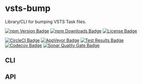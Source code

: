 # vsts-bump
Library/CLI for bumping VSTS Task files.

[![npm Version Badge][npm-version-badge]][npm-package-url]
[![npm Downloads Badge][npm-downloads-badge]][npm-package-url]
[![License Badge][license-badge]][license-url]  

[![CircleCI Badge][circleci-badge]][circleci-url]
[![AppVeyor Badge][appveyor-badge]][appveyor-url]
[![Test Results Badge][tests-badge]][appveyor-url]
[![Codecov Badge][codecov-badge]][codecov-url]
[![Sonar Quality Gate Badge][sonar-quality-gate-badge]][sonar-url]

## CLI

## API

[npm-version-badge]: https://img.shields.io/npm/v/vsts-bump.svg
[npm-downloads-badge]: https://img.shields.io/npm/dt/vsts-bump.svg
[npm-package-url]: https://www.npmjs.com/package/vsts-bump
[license-url]: ./LICENSE
[license-badge]: https://img.shields.io/github/license/swellaby/vsts-bump.svg
[tests-badge]: https://img.shields.io/appveyor/tests/swellaby/vsts-bump.svg?label=unit%20tests
[appveyor-url]: https://ci.appveyor.com/project/swellaby/vsts-bump
[appveyor-badge]: https://img.shields.io/appveyor/ci/swellaby/vsts-bump.svg?label=windows%20build
[circleci-url]: https://circleci.com/gh/swellaby/vsts-bump
[circleci-badge]: https://img.shields.io/circleci/project/github/swellaby/vsts-bump.svg?label=linux%20build
[codecov-badge]: https://img.shields.io/codecov/c/github/swellaby/vsts-bump.svg
[codecov-url]: https://codecov.io/gh/swellaby/vsts-bump
[sonar-quality-gate-badge]: https://sonarcloud.io/api/project_badges/measure?project=swellaby%3Avsts-bump&metric=alert_status
[sonar-url]: https://sonarcloud.io/dashboard?id=swellaby%3Avsts-bump
[gulp-vsts-bump-url]: https://www.npmjs.com/package/gulp-vsts-bump